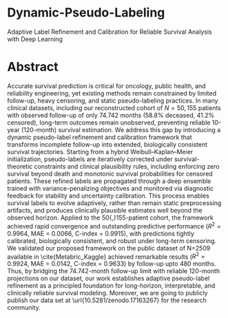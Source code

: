 # Dynamic-Pseudo-Labeling
Adaptive Label Refinement and Calibration for Reliable Survival Analysis with Deep Learning
# Abstract
Accurate survival prediction is critical for oncology, public health, and reliability engineering, yet existing methods remain constrained by limited follow-up, heavy censoring, and static pseudo-labeling practices. In many clinical datasets, including our reconstructed cohort of $N = 50{,}155$ patients with observed follow-up of only 74.742 months (58.8\% deceased, 41.2\% censored), long-term outcomes remain unobserved, preventing reliable 10-year (120-month) survival estimation. We address this gap by introducing a dynamic pseudo-label refinement and calibration framework that transforms incomplete follow-up into extended, biologically consistent survival trajectories. Starting from a hybrid Weibull–Kaplan–Meier initialization, pseudo-labels are iteratively corrected under survival-theoretic constraints and clinical plausibility rules, including enforcing zero survival beyond death and monotonic survival probabilities for censored patients. These refined labels are propagated through a deep ensemble trained with variance-penalizing objectives and monitored via diagnostic feedback for stability and uncertainty calibration. This process enables survival labels to evolve adaptively, rather than remain static preprocessing artifacts, and produces clinically plausible estimates well beyond the observed horizon. Applied to the 50{,}155-patient cohort, the framework achieved rapid convergence and outstanding predictive performance ($R^2 = 0.9964$, MAE = 0.0066, C-index = 0.9915), with predictions tightly calibrated, biologically consistent, and robust under long-term censoring. We validated our proposed framework on the public dataset of N=2509 available in \cite{Metabric_Kaggle} achieved remarkable results ($R^2 = 0.9924$, MAE = 0.0142, C-index = 0.9633) by follow-up upto 480 months. Thus, by bridging the 74.742-month follow-up limit with reliable 120-month projections on our dataset, our work establishes adaptive pseudo-label refinement as a principled foundation for long-horizon, interpretable, and clinically reliable survival modeling. Moreover, we are going to publicly publish our data set at \url{10.5281/zenodo.17163267} for the research community.
